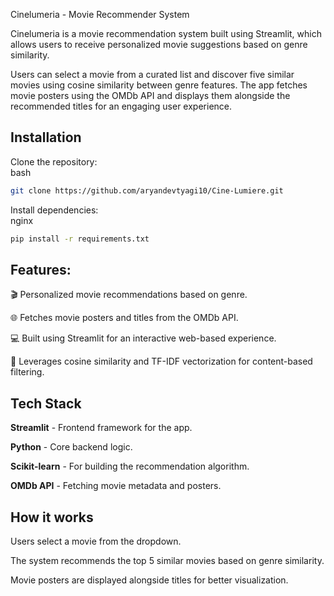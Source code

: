 Cinelumeria - Movie Recommender System

Cinelumeria is a movie recommendation system built using Streamlit, which allows users to receive personalized movie suggestions based on genre similarity. 

Users can select a movie from a curated list and discover five similar movies using cosine similarity between genre features.
The app fetches movie posters using the OMDb API and displays them alongside the recommended titles for an engaging user experience.





## Installation

Clone the repository:  
bash

```bash
git clone https://github.com/aryandevtyagi10/Cine-Lumiere.git

```
Install dependencies:  
nginx

```bash 
pip install -r requirements.txt

```



## Features:
🎬 Personalized movie recommendations based on genre.

🌐 Fetches movie posters and titles from the OMDb API.

💻 Built using Streamlit for an interactive web-based experience.

🧠 Leverages cosine similarity and TF-IDF vectorization for content-based filtering.


## Tech Stack

**Streamlit** - Frontend framework for the app.

**Python** - Core backend logic.

**Scikit-learn** - For building the recommendation algorithm.

**OMDb API** - Fetching movie metadata and posters.



## How it works

Users select a movie from the dropdown.

The system recommends the top 5 similar movies based on genre similarity.

Movie posters are displayed alongside titles for better visualization.
